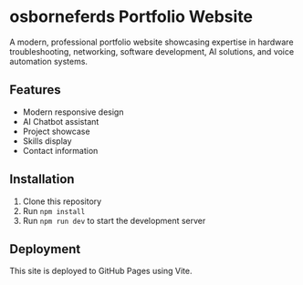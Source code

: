 # osborneferds Portfolio Website

A modern, professional portfolio website showcasing expertise in hardware troubleshooting, networking, software development, AI solutions, and voice automation systems.

## Features

- Modern responsive design
- AI Chatbot assistant
- Project showcase
- Skills display
- Contact information

## Installation

1. Clone this repository
2. Run `npm install`
3. Run `npm run dev` to start the development server

## Deployment

This site is deployed to GitHub Pages using Vite.